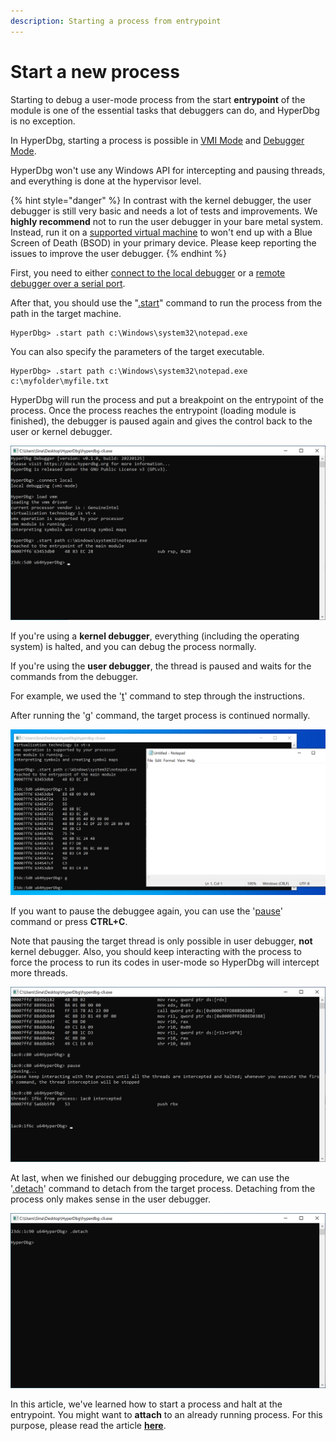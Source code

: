 ```yaml
---
description: Starting a process from entrypoint
---
```


# Start a new process

Starting to debug a user-mode process from the start **entrypoint** of the module is one of the essential tasks that debuggers can do, and HyperDbg is no exception.

In HyperDbg, starting a process is possible in [VMI Mode](https://docs.hyperdbg.org/using-hyperdbg/prerequisites/operation-modes#vmi-mode) and [Debugger Mode](https://docs.hyperdbg.org/using-hyperdbg/prerequisites/operation-modes#debugger-mode).

HyperDbg won't use any Windows API for intercepting and pausing threads, and everything is done at the hypervisor level.

{% hint style="danger" %}
In contrast with the kernel debugger, the user debugger is still very basic and needs a lot of tests and improvements. We **highly recommend** not to run the user debugger in your bare metal system. Instead, run it on a [supported virtual machine](https://docs.hyperdbg.org/tips-and-tricks/nested-virtualization-environments/supported-virtual-machines) to won't end up with a Blue Screen of Death (BSOD) in your primary device. Please keep reporting the issues to improve the user debugger.
{% endhint %}

First, you need to either [connect to the local debugger](https://docs.hyperdbg.org/getting-started/attach-to-hyperdbg/local-debugging) or a [remote debugger over a serial port](https://docs.hyperdbg.org/getting-started/attach-to-hyperdbg/debug).

After that, you should use the "[.start](https://docs.hyperdbg.org/commands/meta-commands/.start)" command to run the process from the path in the target machine.

```
HyperDbg> .start path c:\Windows\system32\notepad.exe
```

You can also specify the parameters of the target executable.

```
HyperDbg> .start path c:\Windows\system32\notepad.exe c:\myfolder\myfile.txt
```

HyperDbg will run the process and put a breakpoint on the entrypoint of the process. Once the process reaches the entrypoint (loading module is finished), the debugger is paused again and gives the control back to the user or kernel debugger.

![Starting an EXE and running until entrypoint](../../.gitbook/assets/start-process-1.PNG)

If you're using a **kernel debugger**, everything (including the operating system) is halted, and you can debug the process normally.

&#x20;If you're using the **user debugger**, the thread is paused and waits for the commands from the debugger.&#x20;

For example, we used the '[t](https://docs.hyperdbg.org/commands/debugging-commands/t)' command to step through the instructions.

After running the '[g](https://docs.hyperdbg.org/commands/debugging-commands/g)' command, the target process is continued normally.

![Continue the target process](../../.gitbook/assets/start-process-3.PNG)

If you want to pause the debuggee again, you can use the '[pause](https://docs.hyperdbg.org/commands/debugging-commands/pause)' command or press **CTRL+C**.

Note that pausing the target thread is only possible in user debugger, **not** kernel debugger. Also, you should keep interacting with the process to force the process to run its codes in user-mode so HyperDbg will intercept more threads.

![Pausing the target process](../../.gitbook/assets/attach-process-4.PNG)

At last, when we finished our debugging procedure, we can use the '[.detach](https://docs.hyperdbg.org/commands/meta-commands/.detach)' command to detach from the target process. Detaching from the process only makes sense in the user debugger.

![Detaching from the process](../../.gitbook/assets/start-process-5.PNG)

In this article, we've learned how to start a process and halt at the entrypoint. You might want to **attach** to an already running process. For this purpose, please read the article [**here**](https://docs.hyperdbg.org/getting-started/attach-to-hyperdbg/attach-process).
